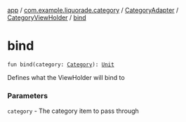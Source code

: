 [app](../../../index.md) / [com.example.liquorade.category](../../index.md) / [CategoryAdapter](../index.md) / [CategoryViewHolder](index.md) / [bind](./bind.md)

# bind

`fun bind(category: `[`Category`](../../../com.example.liquorade.domain/-category/index.md)`): `[`Unit`](https://kotlinlang.org/api/latest/jvm/stdlib/kotlin/-unit/index.html)

Defines what the ViewHolder will bind to

### Parameters

`category` - The category item to pass through